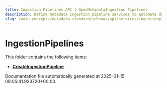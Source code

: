 ```yaml
---
title: Ingestion Pipelines API | OpenMetadataIngestion Pipelines
description: Define metadata ingestion pipeline services to automate data extraction, transformation, and loading into the catalog.
slug: /main-concepts/metadata-standard/schemas/api/services/ingestionpipelines
---
```


# IngestionPipelines

This folder contains the following items:

- [**CreateIngestionPipeline**](/main-concepts/metadata-standard/schemas/api/services/ingestionpipelines/createingestionpipeline)


Documentation file automatically generated at 2025-01-15 09:05:41.923720+00:00.
